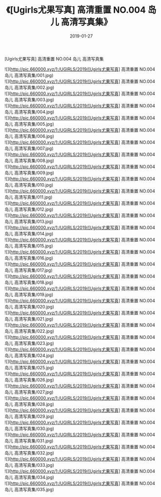 ﻿---
layout: post
title:  《[Ugirls尤果写真] 高清重置 NO.004 岛儿 高清写真集》
date:   2019-01-27
img: http://pic.660000.xyz/1:/UGIRLS/2019/[Ugirls尤果写真] 高清重置 NO.004 岛儿 高清写真集/000.jpg
categories: [美女, 清纯, 唯美]
---

[Ugirls尤果写真] 高清重置 NO.004 岛儿 高清写真集

 ![](http://pic.660000.xyz/1:/UGIRLS/2019/[Ugirls尤果写真] 高清重置 NO.004 岛儿 高清写真集/001.jpg) <br>![](http://pic.660000.xyz/1:/UGIRLS/2019/[Ugirls尤果写真] 高清重置 NO.004 岛儿 高清写真集/002.jpg) <br>![](http://pic.660000.xyz/1:/UGIRLS/2019/[Ugirls尤果写真] 高清重置 NO.004 岛儿 高清写真集/003.jpg) <br>![](http://pic.660000.xyz/1:/UGIRLS/2019/[Ugirls尤果写真] 高清重置 NO.004 岛儿 高清写真集/004.jpg) <br>![](http://pic.660000.xyz/1:/UGIRLS/2019/[Ugirls尤果写真] 高清重置 NO.004 岛儿 高清写真集/005.jpg) <br>![](http://pic.660000.xyz/1:/UGIRLS/2019/[Ugirls尤果写真] 高清重置 NO.004 岛儿 高清写真集/006.jpg) <br>![](http://pic.660000.xyz/1:/UGIRLS/2019/[Ugirls尤果写真] 高清重置 NO.004 岛儿 高清写真集/007.jpg) <br>![](http://pic.660000.xyz/1:/UGIRLS/2019/[Ugirls尤果写真] 高清重置 NO.004 岛儿 高清写真集/008.jpg) <br>![](http://pic.660000.xyz/1:/UGIRLS/2019/[Ugirls尤果写真] 高清重置 NO.004 岛儿 高清写真集/009.jpg) <br>![](http://pic.660000.xyz/1:/UGIRLS/2019/[Ugirls尤果写真] 高清重置 NO.004 岛儿 高清写真集/010.jpg) <br>![](http://pic.660000.xyz/1:/UGIRLS/2019/[Ugirls尤果写真] 高清重置 NO.004 岛儿 高清写真集/011.jpg) <br>![](http://pic.660000.xyz/1:/UGIRLS/2019/[Ugirls尤果写真] 高清重置 NO.004 岛儿 高清写真集/012.jpg) <br>![](http://pic.660000.xyz/1:/UGIRLS/2019/[Ugirls尤果写真] 高清重置 NO.004 岛儿 高清写真集/013.jpg) <br>![](http://pic.660000.xyz/1:/UGIRLS/2019/[Ugirls尤果写真] 高清重置 NO.004 岛儿 高清写真集/014.jpg) <br>![](http://pic.660000.xyz/1:/UGIRLS/2019/[Ugirls尤果写真] 高清重置 NO.004 岛儿 高清写真集/015.jpg) <br>![](http://pic.660000.xyz/1:/UGIRLS/2019/[Ugirls尤果写真] 高清重置 NO.004 岛儿 高清写真集/016.jpg) <br>![](http://pic.660000.xyz/1:/UGIRLS/2019/[Ugirls尤果写真] 高清重置 NO.004 岛儿 高清写真集/017.jpg) <br>![](http://pic.660000.xyz/1:/UGIRLS/2019/[Ugirls尤果写真] 高清重置 NO.004 岛儿 高清写真集/018.jpg) <br>![](http://pic.660000.xyz/1:/UGIRLS/2019/[Ugirls尤果写真] 高清重置 NO.004 岛儿 高清写真集/019.jpg) <br>![](http://pic.660000.xyz/1:/UGIRLS/2019/[Ugirls尤果写真] 高清重置 NO.004 岛儿 高清写真集/020.jpg) <br>![](http://pic.660000.xyz/1:/UGIRLS/2019/[Ugirls尤果写真] 高清重置 NO.004 岛儿 高清写真集/021.jpg) <br>![](http://pic.660000.xyz/1:/UGIRLS/2019/[Ugirls尤果写真] 高清重置 NO.004 岛儿 高清写真集/022.jpg) <br>![](http://pic.660000.xyz/1:/UGIRLS/2019/[Ugirls尤果写真] 高清重置 NO.004 岛儿 高清写真集/023.jpg) <br>![](http://pic.660000.xyz/1:/UGIRLS/2019/[Ugirls尤果写真] 高清重置 NO.004 岛儿 高清写真集/024.jpg) <br>![](http://pic.660000.xyz/1:/UGIRLS/2019/[Ugirls尤果写真] 高清重置 NO.004 岛儿 高清写真集/025.jpg) <br>![](http://pic.660000.xyz/1:/UGIRLS/2019/[Ugirls尤果写真] 高清重置 NO.004 岛儿 高清写真集/026.jpg) <br>![](http://pic.660000.xyz/1:/UGIRLS/2019/[Ugirls尤果写真] 高清重置 NO.004 岛儿 高清写真集/027.jpg) <br>![](http://pic.660000.xyz/1:/UGIRLS/2019/[Ugirls尤果写真] 高清重置 NO.004 岛儿 高清写真集/028.jpg) <br>![](http://pic.660000.xyz/1:/UGIRLS/2019/[Ugirls尤果写真] 高清重置 NO.004 岛儿 高清写真集/029.jpg) <br>![](http://pic.660000.xyz/1:/UGIRLS/2019/[Ugirls尤果写真] 高清重置 NO.004 岛儿 高清写真集/030.jpg) <br>![](http://pic.660000.xyz/1:/UGIRLS/2019/[Ugirls尤果写真] 高清重置 NO.004 岛儿 高清写真集/031.jpg) <br>![](http://pic.660000.xyz/1:/UGIRLS/2019/[Ugirls尤果写真] 高清重置 NO.004 岛儿 高清写真集/032.jpg) <br>![](http://pic.660000.xyz/1:/UGIRLS/2019/[Ugirls尤果写真] 高清重置 NO.004 岛儿 高清写真集/033.jpg) <br>![](http://pic.660000.xyz/1:/UGIRLS/2019/[Ugirls尤果写真] 高清重置 NO.004 岛儿 高清写真集/034.jpg) <br>![](http://pic.660000.xyz/1:/UGIRLS/2019/[Ugirls尤果写真] 高清重置 NO.004 岛儿 高清写真集/035.jpg) <br>